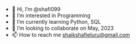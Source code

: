 - 👋 Hi, I’m @shafi099
- 👀 I’m interested in Programming  
- 🌱 I’m currently learning Python, SQL
- 💞️ I’m looking to collaborate on May, 2023
- 📫 How to reach me shaikshafieluru@gmail.com

<!---
shafi099/shafi099 is a ✨ special ✨ repository because its `README.md` (this file) appears on your GitHub profile.
You can click the Preview link to take a look at your changes.
--->
